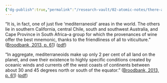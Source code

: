 ```yaml
---
{"dg-publish":true,"permalink":"/research-vault/02-atomic-notes/there-are-5-mediterraneoid-regions-on-earth-making-up-only-2-of-all-land-area/"}
---
```


“It is, in fact, one of just five ‘mediterraneoid’ areas in the world. The others lie in southern California, central Chile, south and southwest Australia, and Cape Province in South Africa–a group for which the provenances of wine offer the best mnemonic, thanks to the friendliness of all to viticulture.” ([Broodbank, 2013, p. 61](zotero://select/library/items/IR54JIQG)) ([pdf](zotero://open-pdf/library/items/85K7BT2G?page=59&annotation=AX8SDF8Q))

“In aggregate, mediterraneoids make up only 2 per cent of all land on the planet, and owe their existence to highly specific conditions created by oceanic winds and currents off the west coasts of continents between about 30 and 45 degrees north or south of the equator.” ([Broodbank, 2013, p. 61](zotero://select/library/items/IR54JIQG)) ([pdf](zotero://open-pdf/library/items/85K7BT2G?page=59&annotation=2FTLGXNK))